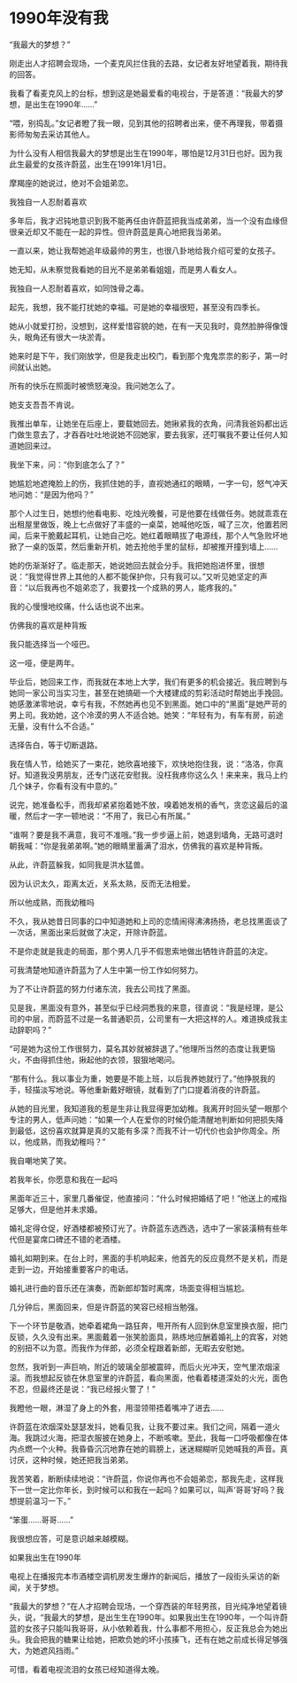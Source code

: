 # 1990年没有我

“我最大的梦想？” 

刚走出人才招聘会现场，一个麦克风拦住我的去路，女记者友好地望着我，期待我的回答。 

我看了看麦克风上的台标，想到这是她最爱看的电视台，于是答道：“我最大的梦想，是出生在1990年……” 

“喂，别捣乱。”女记者瞪了我一眼，见到其他的招聘者出来，便不再理我，带着摄影师匆匆去采访其他人。 

为什么没有人相信我最大的梦想是出生在1990年，哪怕是12月31日也好。因为我此生最爱的女孩许蔚蓝，出生在1991年1月1日。 

摩羯座的她说过，绝对不会姐弟恋。 

我独自一人忍耐着喜欢 

多年后，我才迟钝地意识到我不能再任由许蔚蓝把我当成弟弟，当一个没有血缘但很亲近却又不能在一起的异性。但许蔚蓝是真心地把我当弟弟。 

一直以来，她让我帮她追年级最帅的男生，也很八卦地给我介绍可爱的女孩子。 

她无知，从未察觉我看她的目光不是弟弟看姐姐，而是男人看女人。 

我独自一人忍耐着喜欢，如同蚀骨之毒。 

起先，我想，我不能打扰她的幸福。可是她的幸福很短，甚至没有四季长。 

她从小就爱打扮，没想到，这样爱惜容貌的她，在有一天见我时，竟然脸肿得像馒头，眼角还有很大一块淤青。 

她来时是下午，我们刚放学，但是我走出校门，看到那个鬼鬼祟祟的影子，第一时间就认出她。 

所有的快乐在照面时被愤怒淹没。我问她怎么了。 

她支支吾吾不肯说。 

我推出单车，让她坐在后座上，要载她回去。她揪紧我的衣角，问清我爸妈都出远门做生意去了，才吞吞吐吐地说她不回她家，要去我家，还叮嘱我不要让任何人知道她回来过。 

我坐下来，问：“你到底怎么了？” 

她尴尬地遮掩脸上的伤，我抓住她的手，直视她通红的眼睛，一字一句，怒气冲天地问她：“是因为他吗？” 

那个人过生日，她想约他看电影、吃烛光晚餐，可是他要在线做任务。她就乖乖在出租屋里做饭，晚上七点做好了丰盛的一桌菜，她喊他吃饭，喊了三次，他置若罔闻，后来干脆戴起耳机，让她自己吃。她红着眼睛拔了电源线，那个人气急败坏地掀了一桌的饭菜，然后重新开机，她去抢他手里的鼠标，却被推开撞到墙上…… 

她的伤渐渐好了。临走那天，她说她回去就会分手。我把她抱进怀里，很想说：“我觉得世界上其他的人都不能保护你，只有我可以。”又听见她坚定的声音：“以后我再也不姐弟恋了，我要找一个成熟的男人，能疼我的。” 

我的心慢慢地绞痛，什么话也说不出来。 

仿佛我的喜欢是种背叛 

我只能选择当一个哑巴。 

这一哑，便是两年。 

毕业后，她回来工作，而我就在本地上大学，我们有更多的机会接近。我应聘到与她同一家公司当实习生，甚至在她搞砸一个大楼建成的剪彩活动时帮她出手挽回。她感激涕零地说，幸亏有我，不然她再也见不到黑面。她口中的“黑面”是她严苛的男上司。我劝她，这个冷漠的男人不适合她。她笑：“年轻有为，有车有房，前途无量，没有什么不合适。” 

选择告白，等于切断退路。 

我在情人节，给她买了一束花，她欣喜地接下，欢快地抱住我，说：“洛洛，你真好。知道我没男朋友，还专门送花安慰我。没枉我疼你这么久！来来来，我马上约几个妹子，你看有没有中意的。” 

说完，她准备松手，而我却紧紧抱着她不放，嗅着她发梢的香气，贪恋这最后的温暖，然后才一字一顿地说：“不用了，我已心有所属。” 

“谁啊？要是我不满意，我可不准哦。”我一步步逼上前，她退到墙角，无路可退时朝我喊：“你是我弟弟啊。”她的眼睛里蓄满了泪水，仿佛我的喜欢是种背叛。 

从此，许蔚蓝躲我，如同我是洪水猛兽。 

因为认识太久，距离太近，关系太熟，反而无法相爱。 

所以他成熟，而我幼稚吗 

不久，我从她昔日同事的口中知道她和上司的恋情闹得沸沸扬扬，老总找黑面谈了一次话，黑面出来后就做了决定，开除许蔚蓝。 

不是你走就是我走的局面，那个男人几乎不假思索地做出牺牲许蔚蓝的决定。 

可我清楚地知道许蔚蓝为了人生中第一份工作如何努力。 

为了不让许蔚蓝的努力付诸东流，我去公司找了黑面。 

见是我，黑面没有意外，甚至似乎已经洞悉我的来意，径直说：“我是经理，是公司的中层，而蔚蓝不过是一名普通职员，公司里有一大把这样的人。难道换成我主动辞职吗？” 

“可是她为这份工作很努力，莫名其妙就被辞退了。”他理所当然的态度让我更恼火，不由得抓住他，揪起他的衣领，狠狠地喝问。 

“那有什么。我以事业为重，她要是不能上班，以后我养她就行了。”他挣脱我的手，轻描淡写地说。等他重新戴好眼镜，就看到了门口提着消夜的许蔚蓝。 

从她的目光里，我知道我的惹是生非让我显得更加幼稚。我离开时回头望一眼那个专注的男人，低声问她：“如果一个人在爱你的时候仍能清醒地判断如何把损失降到最低，这份喜欢就算是真的又能有多深？而我不计一切代价也会护你周全。所以，他成熟，而我幼稚吗？” 

我自嘲地笑了笑。 

若我年长，你愿意和我在一起吗 

黑面年近三十，家里几番催促，他直接问：“什么时候把婚结了吧！”他送上的戒指足够大，但是他并未求婚。 

婚礼定得仓促，好酒楼都被预订光了。许蔚蓝东选西选，选中了一家装潢稍有些年代但是宴席口碑还不错的老酒楼。 

婚礼如期到来。在台上时，黑面的手机响起来，他首先的反应竟然不是关机，而是走到一边，开始接重要客户的电话。 

婚礼进行曲的音乐还在演奏，而新郎却暂时离席，场面变得相当尴尬。 

几分钟后，黑面回来，但是许蔚蓝的笑容已经相当勉强。 

下一个环节是敬酒，她牵着裙角一路狂奔，甩开所有人回到休息室里换衣服，把门反锁，久久没有出来。黑面戴着一张笑脸面具，熟练地应酬着婚礼上的宾客，对她的别扭不以为意。而我作为伴郎，必须全程跟着新郎，无暇去安慰她。 

忽然，我听到一声巨响，附近的玻璃全部被震碎，而后火光冲天，空气里浓烟滚滚。而我想起反锁在休息室里的许蔚蓝，看向黑面，他看着楼道深处的火光，面色不忍，但最终还是说：“我已经报火警了！” 

我瞪他一眼，淋湿了身上的外套，用湿领带捂着嘴冲了进去…… 

许蔚蓝在浓烟深处瑟瑟发抖，她看见我，让我不要过来。我们之间，隔着一道火海。我跳过火海，把湿衣服披在她身上，不断咳嗽。至此，我每一口呼吸都像在体内点燃一个火种。我昏昏沉沉地靠在她的肩膀上，迷迷糊糊听见她喊我的声音。真讨厌，这种时候，她还把我当弟弟。 

我苦笑着，断断续续地说：“许蔚蓝，你说你再也不会姐弟恋，那我先走，这样我下一世一定比你年长，到时候可以和我在一起吗？如果可以，叫声‘哥哥’好吗？我想提前温习一下。” 

“笨蛋……哥哥……” 

我很想应答，可是意识越来越模糊。 

如果我出生在1990年 

电视上在播报完本市酒楼空调机房发生爆炸的新闻后，播放了一段街头采访的新闻，关于梦想。 

“我最大的梦想？”在人才招聘会现场，一个穿西装的年轻男孩，目光纯净地望着镜头，说，“我最大的梦想，是出生生在1990年。如果我出生在1990年，一个叫许蔚蓝的女孩子只能叫我哥哥，从小依赖着我，什么事都不用担心，反正我总会为她出头。我会把我的糖果让给她，把欺负她的坏小孩揍飞，还有在她之前成长得足够强大，为她遮风挡雨。” 

可惜，看着电视流泪的女孩已经知道得太晚。